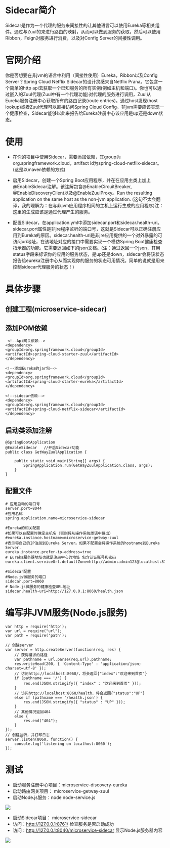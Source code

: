 # Sidecar简介

Sidecar是作为一个代理的服务来间接性的让其他语言可以使用Eureka等相关组件。通过与Zuul的来进行路由的映射，从而可以做到服务的获取，然后可以使用Ribbon，Feign对服务进行消费，以及对Config Server的间接性调用。

# 官网介绍

你是否想要在非jvm的语言中利用（间接性使用）Eureka，Ribbon以及Config Server？Spring Cloud Netflix Sidecar的设计灵感来自Netflix Prana。它包含一个简单的http api去获取一个已知服务的所有实例(例如主机和端口)。你也可以通过嵌入的Zuul代理(Zuul中有一个代理功能)对代理的服务进行调用，Zuul从Eureka服务注册中心获取所有的路由记录(route entries)。通过host发现(host lookup)或者Zuul代理可以直接访问Spring Cloud Config。非jvm需要应该实现一个健康检查，Sidecar能够以此来报告给Eureka注册中心该应用是up还是down状态。

# 使用

- 在你的项目中使用Sidecar，需要添加依赖，其group为org.springframework.cloud，artifact id为spring-cloud-netflix-sidecar。(这是以maven依赖的方式)

- 启用Sidecar，创建一个Spring Boot应用程序，并在在应用主类上加上@EnableSidecar注解。该注解包含@EnableCircuitBreaker, @EnableDiscoveryClient以及@EnableZuulProxy。Run the resulting application on the same host as the non-jvm application. (这句不太会翻译，我的理解为：在与非jvm应用程序相同的主机上运行生成的应用程序)注：这里的生成应该是通过代理产生的服务。

- 配置Sidecar，在application.yml中添加sidecar.port和sidecar.health-uri。sidecar.port属性是非jre程序监听的端口号，这就是Sidecar可以正确注册应用到Eureka的原因。sidecar.health-uri是非jre应用提供的一个对外暴露的可访问uri地址，在该地址对应的接口中需要实现一个模仿Spring Boot健康检查指示器的功能。它需要返回如下的json文档。(注：通过返回一个json，其用status字段来标识你的应用的服务状态，是up还是down，sidecar会将该状态报告给eureka注册中心从而实现你的服务的状态可用情况。简单的说就是用来控制sidecar代理服务的状态！)

# 具体步骤

## 创建工程(microservice-sidecar)

## 添加POM依赖

	 <!--Api网关依赖-->
	<dependency>
	<groupId>org.springframework.cloud</groupId>
	<artifactId>spring-cloud-starter-zuul</artifactId>
	</dependency>
	
	<!--添加Eureka的jar包-->
	<dependency>
	<groupId>org.springframework.cloud</groupId>
	<artifactId>spring-cloud-starter-eureka</artifactId>
	</dependency>
	
	<!--sidecar依赖-->
	<dependency>
	<groupId>org.springframework.cloud</groupId>
	<artifactId>spring-cloud-netflix-sidecar</artifactId>
	</dependency>

## 启动类添加注解

	@SpringBootApplication
	@EnableSidecar   //开启Sidecar功能
	public class GetWayZuulApplication {
	
	    public static void main(String[] args) {
	        SpringApplication.run(GetWayZuulApplication.class, args);
	    }
	}


## 配置文件

	# 应用启动的端口号
	server.port=8044
	#应用名称
	spring.application.name=microservice-sidecar
	
	#Eureka的相关配置
	#如果可以在配置时确定主机名（否则将从操作系统原语中猜出）
	#eureka.instance.hostname=microservice-getway-zuul
	#表示将自己的IP注册到Eureka Server。如果不配置会将操作系统的hostname到Eureka Server.
	eureka.instance.prefer-ip-address=true
	# Eureka服务器地址也就是注册中心的地址 包含认证账号和密码
	eureka.client.serviceUrl.defaultZone=http://admin:admin123@localhost:8761/eureka
	
	#Sidecar配置
	#Node.js微服务的端口
	sidecar.port=8060
	# Node.js微服务的健康检查URL地址
	sidecar.health-uri=http://127.0.0.1:8060/health.json


# 编写非JVM服务(Node.js服务)

	var http = require('http');
	var url = require("url");
	var path = require('path');
	
	// 创建server
	var server = http.createServer(function(req, res) {
	    // 获得请求的路径
	    var pathname = url.parse(req.url).pathname;
	    res.writeHead(200, { 'Content-Type' : 'application/json; charset=utf-8' });
	    // 访问http://localhost:8060/，将会返回{"index":"欢迎来到首页"}
	    if (pathname === '/') {
	        res.end(JSON.stringify({ "index" : "欢迎来到首页" }));
	    }
	    // 访问http://localhost:8060/health，将会返回{"status":"UP"}
	    else if (pathname === '/health.json') {
	        res.end(JSON.stringify({ "status" : "UP" }));
	    }
	    // 其他情况返回404
	    else {
	        res.end("404");
	    }
	});
	// 创建监听，并打印日志
	server.listen(8060, function() {
	    console.log('listening on localhost:8060');
	});


# 测试

- 启动服务注册中心项目：microservice-discovery-eureka
- 启动路由网关项目： microservice-getway-zuul
- 启动Node.js服务：node node-service.js

![](https://i.imgur.com/6myCurc.png)

- 启动Sidecar项目： microservice-sidecar
- 访问：http://127.0.0.1:8761/  检查服务是否启动成功
- 访问：http://127.0.0.1:8040/microservice-sidecar 显示Node.js服务器内容

![](https://i.imgur.com/OEYOjBz.png)


